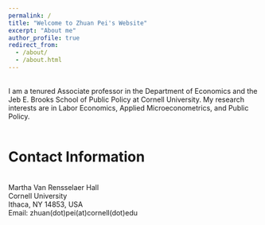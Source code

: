```yaml
---
permalink: /
title: "Welcome to Zhuan Pei's Website"
excerpt: "About me"
author_profile: true
redirect_from: 
  - /about/
  - /about.html
---
```

<br>
I am a tenured Associate professor in the Department of Economics and the Jeb E. Brooks School of Public Policy at Cornell University. My research interests are in Labor Economics, Applied Microeconometrics, and Public Policy.
<br>
<br>

Contact Information 
======

<br>
Martha Van Rensselaer Hall<br>
Cornell University<br>
Ithaca, NY 14853, USA<br>
Email:  zhuan(dot)pei(at)cornell(dot)edu
